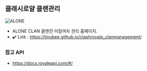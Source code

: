 ## 클래시로얄 클랜관리

![ALONE](https://user-images.githubusercontent.com/53461370/183551616-698a506d-c597-4a93-ad2e-f028df192d5d.jpeg)

- ALONE CLAN 클랜전 미참여자 관리 홈페이지.
- ✔️ Link : https://tinubee.github.io/clashroyale_clanmanagement/

### 참고 API

- https://docs.royaleapi.com/#/

